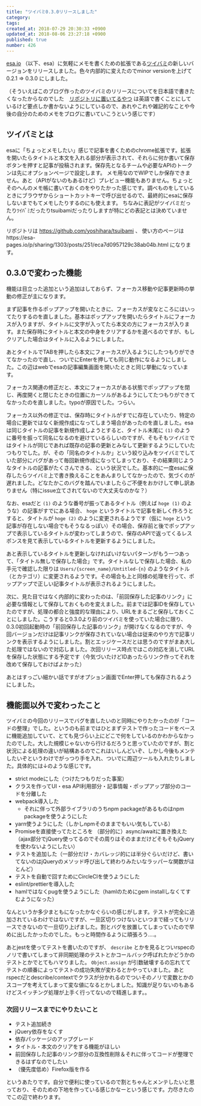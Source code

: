 ```yaml
---
title: "ツイバミ0.3.0リリースしました"
category: 
tags: 
created_at: 2018-07-29 20:30:33 +0900
updated_at: 2018-08-06 23:27:18 +0900
published: true
number: 426
---
```


[esa.io](https://esa.io) （以下、esa）に気軽にメモを書くための拡張である[ツイバミ](https://chrome.google.com/webstore/detail/tsuibami/fdlmhgjffhgfdgcihijjlfgglhkkbghn)の新しいバージョンをリリースしました。色々内部的に変えたのでminor versionを上げて 0.2.1 => 0.3.0 にしました。

（そういえばこのブログ作ったのツイバミのリリースについてを日本語で書きたくなったからなのでした　[リポジトリに置いてるやつ](https://github.com/yoshihara/tsuibami/blob/master/news.md) は英語で書くことにしているけど要点しか書かないようにしているので、あれやこれや雑記的なことや今後の自分のためのメモをブログに書いていこうという感じです）

## ツイバミとは

esaに「ちょっとメモしたい」感じで記事を書くためのchrome拡張です。拡張を開いたらタイトルと本文を入れる部分が表示されて、それらに何か書いて保存ボタンを押すと記事が投稿されます。保存先となるチームや必要なAPIのトークンは先にオプションページで設定します。
メモ用なのでWIPでしか保存できません。あと（APIがないのもあるけど）プレビュー機能もありません。ちょっとそのへんのメモ帳に書いておくのをやりたかった感じです。調べものをしているときにブラウザからショートカットキーで呼び出せるので、最終的にesaに保存しないまでもてメモしたりするのにも使えます。
ちなみに表記がツイバミだったりﾂｲﾊﾞﾐだったりtsuibamiだったりしますが特にどの表記とは決めていません。

リポジトリは https://github.com/yoshihara/tsuibami 、
使い方のページはhttps://esa-pages.io/p/sharing/1303/posts/251/eca7d0957129c38ab04b.html になります。

## 0.3.0で変わった機能

機能は目立った追加という追加はしておらず、フォーカス移動や記事更新時の挙動の修正が主になります。

まず記事を作るポップアップを開いたときに、フォーカスが変なところにはいってたりするのを直しました。基本はポップアップを開いたらタイトルにフォーカスが入りますが、タイトルに文字が入ってたら本文の方にフォーカスが入ります。また保存時にタイトルと本文の中身をクリアするかを選べるのですが、もしクリアした場合はタイトルに入るようにしました。

あとタイトルでTABを押したら本文にフォーカスが入るようにしたつもりができてなかったので直し、ついでにEnterを押しても同じ動作になるようにしました。この辺はwebでesaの記事編集画面を開いたときと同じ挙動になっています。

フォーカス関連の修正だと、本文にフォーカスがある状態でポップアップを閉じ、再度開くと閉じたときの位置にカーソルがあるようにしてたつもりができてなかったのを直しました。typoが原因でした。つらい。

フォーカス以外の修正では、保存時にタイトルがすでに存在していたり、特定の場合に更新ではなく新規作成になってしまう場合があったのを直しました。esaは同じタイトルの記事を新規作成しようとすると、タイトル末尾に `(1)` のように番号を振って同名になるのを避けているらしいのですが、そもそもツイバミではタイトルが同じであれば既存の記事の更新とみなして更新するようにしていたつもりでした。が、その「同名のタイトルか」という絞り込みをツイバミでしていた部分にバグがあって毎回新規作成になってしまっており、その結果同じようなタイトルの記事がたくさんできる、という状況でした。基本的に一度esaに保存したらツイバミ上で書き換えることをあんまりしてなかったので、気づくのが遅れました。どなたかこのバグを踏んでいましたらご不便をおかけして申し訳ありません（特にissue立てされてないので大丈夫なのかな？）

なお、esaだと `(1)` のような番号が振ってあるタイトル（例えば `hoge (1)` のような）の記事がすでにある場合、 `hoge` というタイトルで記事を新しく作ろうとすると、タイトルが `hoge (2)` のように変更されるようです（仮に `hoge` という記事が存在しない場合でもそうなるっぽい）その場合、保存前と後でポップアップで表示しているタイトルが変わってしまうので、保存のAPIで返ってくるレスポンスを見て表示しているタイトルを更新するようにしました。

あと表示しているタイトルを更新しなければいけないパターンがもう一つあって、「タイトル無しで保存した場合」です。タイトルなしで保存した場合、私の手元で確認した限りは `Users/{screen_name}/Untitled-{n}` のようなタイトル（とカテゴリ）に変更されるようです。その場合も上と同様の処理を行って、ポップアップで正しい記事タイトルが表示されるようにしました。

次に、見た目ではなく内部的に変わったのは、「前回保存した記事のリンク」に必要な情報として保存しておくものを変えました。前までは記事IDを保存していたのですが、処理の都合と強度的な理由により、URLをまるごと保存しておくことにしました。こうすると0.3.0より前のツイバミを使っていた場合に限り、0.3.0初回起動時の「前回保存した記事のリンク」が開けなくなるのですが、今回バージョンだけは記事リンクが保存されていない場合は従来のやり方で記事リンクを表示するようにしました。割とエッジケースだとは思うのですがまあ大した処理ではないので対応しました。次回リリース時点ではこの対応を消してURLを保存した状態にする予定です（今気づいたけどIDあったらリンク作ってそれを改めて保存しておけばよかった）

あとはすっごい細かい話ですがオプション画面でEnter押しても保存されるようにしました。

## 機能面以外で変わったこと

ツイバミの今回のリリースでバグを直したいのと同時にやりたかったのが「コードの整理」でした。というのも前まではひとまずテストで作ったコードをベースに機能追加していて、とても見づらい上にどこで何をしているのかわからなかったのでした。大した規模じゃないから行けるだろうと思っていたのですが、割と状況による処理の違いが結構あるのでこれはいしんどいぞ、しかし今後もメンテしたいぞというわけでがっつり手を入れ、ついでに周辺ツールも入れたりしました。具体的には↓のような感じです。

- strict modeにした（つけたつもりだった事案）
- クラスを作ってUI・esa API利用部分・記事情報・ポップアップ部分のコードを分離した
- webpack導入した
    - それに伴って外部ライブラリのうちnpm packageがあるものはnpm packageを使うようにした
- yarn使うようにした（しかしnpmそのままでもいい気もしている）
- Promiseを直接使ってたところを （部分的に）async/awaitに置き換えた（ajax部分でjQuery使ってるのでその周りはそのままだけどそもそもjQueryを使わないようにしたい）
- テストを追加した（一部分だけ・カバレッジ的には半分ぐらいだけど、書いてないのはjQueryのメソッド呼び出して終わりみたいなラッパーな関数がほとんど）
- テストを自動で回すためにCircleCIを使うようにした
- eslint/prettierを導入した
- hamlではなくpugを使うようにした（hamlのためにgem installしなくてすむようになった）

なんというか多少まともになったかなぐらいの感じがします。テストが完全に追加されているわけではないですが、一旦区切りつけないといつまで経ってもリリースできないので一旦切り上げました。割とバグを放置してしまっていたので早めに出したかったのでした。もっと時間作るように頑張ろう....。

あとjestを使ってテストを書いたのですが、 `describe` とかを見るとついrspecのノリで書いてしまって非同期処理のテストとかコールバック呼ばれたかどうかのテストとかでとてもハマりました。 `Object.assign` が引数破壊するの忘れててテストの順番によってテストの成功失敗が変わるとかやっていました。あとrspecだとdescribe/contextでクラスが分かれるのでついそのノリで変数とかのスコープを考えてしまって変な値になるとかしました。知識が足りないのもあるけどスイッチング処理が上手く行ってないので精進します。。

### 次回リリースまでにやりたいこと

- テスト追加続き
- jQuery依存をなくす
- 依存パッケージのアップグレード
- タイトル・本文のクリアをする機能がほしい
- 前回保存した記事のリンク部分の互換性削除＆それに伴ってコードが整理できるはずなのでしたい
- （優先度低め）Firefox版を作る

というあたりです。自分で便利に使っているので割とちゃんとメンテしたいと思っており、そのための下地を作っている感じかなーという感じです。力尽きたのでこの辺で終わります。
